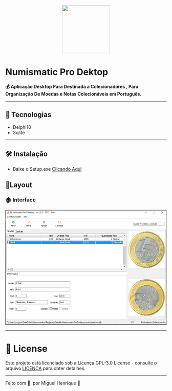 <div style='text-align:center'>
  <img src='.github/NumismaticPro_Icon.ico' style='width:150px;height:150px;'/>
 </div>

# Numismatic Pro Dektop

**💰 Aplicação Desktop Para Destinada a Colecionadores , Para Organização De Moedas e Notas Colecionáveis em Português.**

---

## 🚀 Tecnologias

- Delphi10
- Sqlite
---
## 🛠️ Instalação

 - Baixe o Setup.exe [Clicando Aqui]()
## **🎨Layout**

### 🏠 Interface

![.github/interface.jpeg](.github/interface.jpeg)

 ***
 # 📝 License


Este projeto está licenciado sob a Licença  GPL-3.0 License - consulte o arquivo [LICENÇA](LICENSE) para obter detalhes.

***
Feito com 💜 &nbsp;por Miguel Henrique 👋
